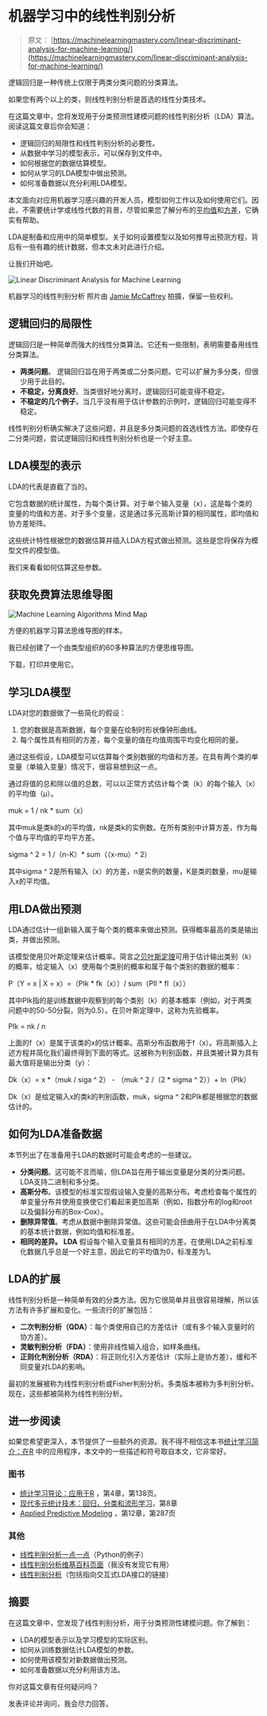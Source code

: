 # 机器学习中的线性判别分析

> 原文： [https://machinelearningmastery.com/linear-discriminant-analysis-for-machine-learning/](https://machinelearningmastery.com/linear-discriminant-analysis-for-machine-learning/)

逻辑回归是一种传统上仅限于两类分类问题的分类算法。

如果您有两个以上的类，则线性判别分析是首选的线性分类技术。

在这篇文章中，您将发现用于分类预测性建模问题的线性判别分析（LDA）算法。阅读这篇文章后你会知道：

*   逻辑回归的局限性和线性判别分析的必要性。
*   从数据中学习的模型表示，可以保存到文件中。
*   如何根据您的数据估算模型。
*   如何从学习的LDA模型中做出预测。
*   如何准备数据以充分利用LDA模型。

本文面向对应用机器学习感兴趣的开发人员，模型如何工作以及如何使用它们。因此，不需要统计学或线性代数的背景，尽管如果您了解分布的[平均值](https://en.wikipedia.org/wiki/Mean)和[方差](https://en.wikipedia.org/wiki/Variance)，它确实有帮助。

LDA是制备和应用中的简单模型。关于如何设置模型以及如何推导出预测方程，背后有一些有趣的统计数据，但本文未对此进行介绍。

让我们开始吧。

![Linear Discriminant Analysis for Machine Learning](img/22b3c2c5fa8914da52405573a5198cc6.jpg)

机器学习的线性判别分析
照片由 [Jamie McCaffrey](https://www.flickr.com/photos/15609463@N03/14898932531) 拍摄，保留一些权利。

## 逻辑回归的局限性

逻辑回归是一种简单而强大的线性分类算法。它还有一些限制，表明需要备用线性分类算法。

*   **两类问题**。 逻辑回归旨在用于两类或二分类问题。它可以扩展为多分类，但很少用于此目的。
*   **不稳定，分离良好**。当类很好地分离时，逻辑回归可能变得不稳定。
*   **不稳定的几个例子**。当几乎没有用于估计参数的示例时，逻辑回归可能变得不稳定。

线性判别分析确实解决了这些问题，并且是多分类问题的首选线性方法。即使存在二分类问题，尝试逻辑回归和线性判别分析也是一个好主意。

## LDA模型的表示

LDA的代表是直截了当的。

它包含数据的统计属性，为每个类计算。对于单个输入变量（x），这是每个类的变量的均值和方差。对于多个变量，这是通过多元高斯计算的相同属性，即均值和协方差矩阵。

这些统计特性根据您的数据估算并插入LDA方程式做出预测。这些是您将保存为模型文件的模型值。

我们来看看如何估算这些参数。

## 获取免费算法思维导图

![Machine Learning Algorithms Mind Map](img/2ce1275c2a1cac30a9f4eea6edd42d61.jpg)

方便的机器学习算法思维导图的样本。

我已经创建了一个由类型组织的60多种算法的方便思维导图。

下载，打印并使用它。

## 学习LDA模型

LDA对您的数据做了一些简化的假设：

1.  您的数据是高斯数据，每个变量在绘制时形状像钟形曲线。
2.  每个属性具有相同的方差，每个变量的值在均值周围平均变化相同的量。

通过这些假设，LDA模型可以估算每个类别数据的均值和方差。在具有两个类的单变量（单输入变量）情况下，很容易想到这一点。

通过将值的总和除以值的总数，可以以正常方式估计每个类（k）的每个输入（x）的平均值（μ）。

muk = 1 / nk * sum（x）

其中muk是类k的x的平均值，nk是类k的实例数。在所有类别中计算方差，作为每个值与平均值的平均平方差。

sigma ^ 2 = 1 /（n-K）* sum（（x-mu）^ 2）

其中sigma ^ 2是所有输入（x）的方差，n是实例的数量，K是类的数量，mu是输入x的平均值。

## 用LDA做出预测

LDA通过估计一组新输入属于每个类的概率来做出预测。获得概率最高的类是输出类，并做出预测。

该模型使用贝叶斯定理来估计概率。简言之[贝叶斯定理](https://en.wikipedia.org/wiki/Bayes%27_theorem)可用于估计输出类别（k）的概率，给定输入（x）使用每个类别的概率和属于每个类别的数据的概率：

P（Y = x | X = x）=（PIk * fk（x））/ sum（PIl * fl（x））

其中PIk指的是训练数据中观察到的每个类别（k）的基本概率（例如，对于两类问题中的50-50分裂，则为0.5）。在贝叶斯定理中，这称为先验概率。

PIk = nk / n

上面的f（x）是属于该类的x的估计概率。高斯分布函数用于f（x）。将高斯插入上述方程并简化我们最终得到下面的等式。这被称为判别函数，并且类被计算为具有最大值将是输出分类（y）：

Dk（x）= x *（muk / siga ^ 2） - （muk ^ 2 /（2 * sigma ^ 2））+ ln（PIk）

Dk（x）是给定输入x的类k的判别函数，muk，sigma ^ 2和PIk都是根据您的数据估计的。

## 如何为LDA准备数据

本节列出了在准备用于LDA的数据时可能会考虑的一些建议。

*   **分类问题**。这可能不言而喻，但LDA旨在用于输出变量是分类的分类问题。 LDA支持二进制和多分类。
*   **高斯分布**。该模型的标准实现假设输入变量的高斯分布。考虑检查每个属性的单变量分布并使用变换使它们看起来更加高斯（例如，指数分布的log和root以及偏斜分布的Box-Cox）。
*   **删除异常值**。考虑从数据中删除异常值。这些可能会扭曲用于在LDA中分离类的基本统计数据，例如均值和标准差。
*   **相同的差异。 LDA** 假设每个输入变量具有相同的方差。在使用LDA之前标准化数据几乎总是一个好主意，因此它的平均值为0，标准差为1。

## LDA的扩展

线性判别分析是一种简单有效的分类方法。因为它很简单并且很容易理解，所以该方法有许多扩展和变化。一些流行的扩展包括：

*   **二次判别分析（QDA）**：每个类使用自己的方差估计（或有多个输入变量时的协方差）。
*   **灵敏判别分析（FDA）**：使用非线性输入组合，如样条曲线。
*   **正则化判别分析（RDA）**：将正则化引入方差估计（实际上是协方差），缓和不同变量对LDA的影响。

最初的发展被称为线性判别分析或Fisher判别分析。多类版本被称为多判别分析。现在，这些都被简称为线性判别分析。

## 进一步阅读

如果您希望更深入，本节提供了一些额外的资源。我不得不相信这本书[统计学习简介：在R](http://www.amazon.com/dp/1461471370?tag=inspiredalgor-20) 中的应用程序，本文中的一些描述和符号取自本文，它非常好。

### 图书

*   [统计学习导论：应用于R](http://www.amazon.com/dp/1461471370?tag=inspiredalgor-20) ，第4章，第138页。
*   [现代多元统计技术：回归，分类和流形学习](http://www.amazon.com/dp/0387781889?tag=inspiredalgor-20)，第8章
*   [Applied Predictive Modeling](http://www.amazon.com/dp/1461468485?tag=inspiredalgor-20) ，第12章，第287页

### 其他

*   [线性判别分析一点一点](http://sebastianraschka.com/Articles/2014_python_lda.html)（Python的例子）
*   [线性判别分析维基百科页面](https://en.wikipedia.org/wiki/Linear_discriminant_analysis)（我没有发现它有用）
*   [线性判别分析](http://www.saedsayad.com/lda.htm)（包括指向交互式LDA接口的链接）

## 摘要

在这篇文章中，您发现了线性判别分析，用于分类预测性建模问题。你了解到：

*   LDA的模型表示以及学习模型的实际区别。
*   如何从训练数据估计LDA模型的参数。
*   如何使用该模型对新数据做出预测。
*   如何准备数据以充分利用该方法。

你对这篇文章有任何疑问吗？

发表评论并询问，我会尽力回答。